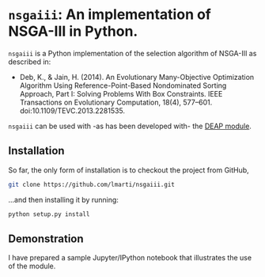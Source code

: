 # `nsgaiii`: An implementation of NSGA-III in Python.

`nsgaiii` is a Python implementation of the selection algorithm of NSGA-III as described in:

* Deb, K., & Jain, H. (2014). An Evolutionary Many-Objective Optimization Algorithm Using Reference-Point-Based Nondominated Sorting Approach, Part I: Solving Problems With Box Constraints. IEEE Transactions on Evolutionary Computation, 18(4), 577–601. doi:10.1109/TEVC.2013.2281535.

`nsgaiii` can be used with -as has been developed with- the [DEAP module](https://www.github.com/DEAP/deap).

## Installation

So far, the only form of installation is to checkout the project from GitHub,

```bash
git clone https://github.com/lmarti/nsgaiii.git
```

...and then installing it by running:

```bash
python setup.py install
```

## Demonstration

I have prepared a sample Jupyter/IPython notebook that illustrates the use of the module.
